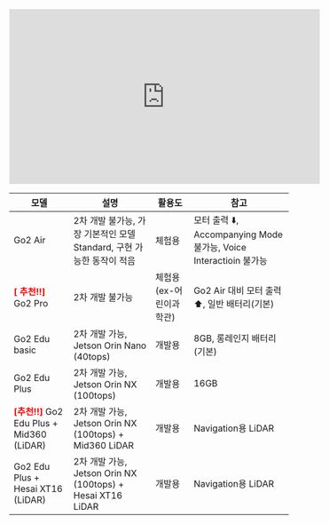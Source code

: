 <iframe width="560" height="315" src="https://www.youtube.com/embed/6zPvT0ig1VM" frameborder="0" allowfullscreen></iframe>

| 모델 | 설명 | 활용도 | 참고 |
|------|-----------------------------------------|----------|-------|  
| Go2 Air |	2차 개발 불가능, 가장 기본적인 모델 Standard, 구현 가능한 동작이 적음 | 체험용 | 모터 출력 ⬇️, Accompanying Mode 불가능, Voice Interactioin 불가능 |  
|<span style="color: red; font-weight: bold;">[ 추천‼️]</span> Go2 Pro | 2차 개발 불가능 | 체험용(ex-어린이과학관) | Go2 Air 대비 모터 출력 ⬆️, 일반 배터리(기본) |  
| Go2 Edu basic | 2차 개발 가능, Jetson Orin Nano (40tops) | 개발용 | 8GB, 롱레인지 배터리(기본) |  
| Go2 Edu Plus | 2차 개발 가능, Jetson Orin NX (100tops) | 개발용 | 16GB |  
| <span style="color: red; font-weight: bold;">[추천‼️]</span> Go2 Edu Plus + Mid360 (LiDAR) | 2차 개발 가능, Jetson Orin NX (100tops) + Mid360 LiDAR | 개발용 | Navigation용 LiDAR |  
| Go2 Edu Plus + Hesai XT16 (LiDAR) | 2차 개발 가능, Jetson Orin NX (100tops) + Hesai XT16 LiDAR | 개발용 | Navigation용 LiDAR |  
